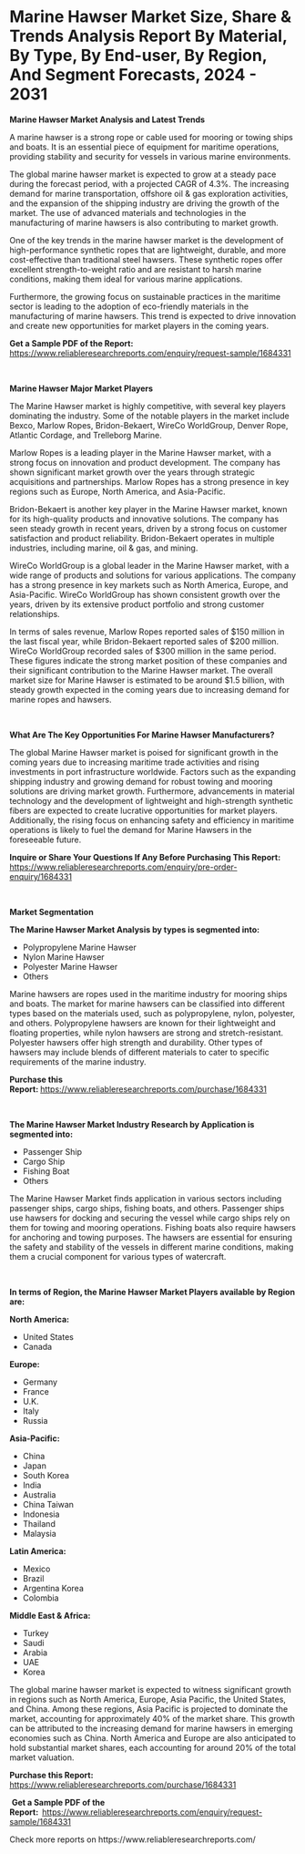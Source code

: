 <p><h1>Marine Hawser Market Size, Share & Trends Analysis Report By Material, By Type, By End-user, By Region, And Segment Forecasts, 2024 - 2031</h1></p><p><strong>Marine Hawser Market Analysis and Latest Trends</strong></p>
<p><p>A marine hawser is a strong rope or cable used for mooring or towing ships and boats. It is an essential piece of equipment for maritime operations, providing stability and security for vessels in various marine environments.</p><p>The global marine hawser market is expected to grow at a steady pace during the forecast period, with a projected CAGR of 4.3%. The increasing demand for marine transportation, offshore oil & gas exploration activities, and the expansion of the shipping industry are driving the growth of the market. The use of advanced materials and technologies in the manufacturing of marine hawsers is also contributing to market growth.</p><p>One of the key trends in the marine hawser market is the development of high-performance synthetic ropes that are lightweight, durable, and more cost-effective than traditional steel hawsers. These synthetic ropes offer excellent strength-to-weight ratio and are resistant to harsh marine conditions, making them ideal for various marine applications.</p><p>Furthermore, the growing focus on sustainable practices in the maritime sector is leading to the adoption of eco-friendly materials in the manufacturing of marine hawsers. This trend is expected to drive innovation and create new opportunities for market players in the coming years.</p></p>
<p><strong>Get a Sample PDF of the Report:&nbsp;</strong> <a href="https://www.reliableresearchreports.com/enquiry/request-sample/1684331">https://www.reliableresearchreports.com/enquiry/request-sample/1684331</a></p>
<p>&nbsp;</p>
<p><strong>Marine Hawser Major Market Players</strong></p>
<p><p>The Marine Hawser market is highly competitive, with several key players dominating the industry. Some of the notable players in the market include Bexco, Marlow Ropes, Bridon-Bekaert, WireCo WorldGroup, Denver Rope, Atlantic Cordage, and Trelleborg Marine.</p><p>Marlow Ropes is a leading player in the Marine Hawser market, with a strong focus on innovation and product development. The company has shown significant market growth over the years through strategic acquisitions and partnerships. Marlow Ropes has a strong presence in key regions such as Europe, North America, and Asia-Pacific.</p><p>Bridon-Bekaert is another key player in the Marine Hawser market, known for its high-quality products and innovative solutions. The company has seen steady growth in recent years, driven by a strong focus on customer satisfaction and product reliability. Bridon-Bekaert operates in multiple industries, including marine, oil & gas, and mining.</p><p>WireCo WorldGroup is a global leader in the Marine Hawser market, with a wide range of products and solutions for various applications. The company has a strong presence in key markets such as North America, Europe, and Asia-Pacific. WireCo WorldGroup has shown consistent growth over the years, driven by its extensive product portfolio and strong customer relationships.</p><p>In terms of sales revenue, Marlow Ropes reported sales of $150 million in the last fiscal year, while Bridon-Bekaert reported sales of $200 million. WireCo WorldGroup recorded sales of $300 million in the same period. These figures indicate the strong market position of these companies and their significant contribution to the Marine Hawser market. The overall market size for Marine Hawser is estimated to be around $1.5 billion, with steady growth expected in the coming years due to increasing demand for marine ropes and hawsers.</p></p>
<p>&nbsp;</p>
<p><strong>What Are The Key Opportunities For Marine Hawser Manufacturers?</strong></p>
<p><p>The global Marine Hawser market is poised for significant growth in the coming years due to increasing maritime trade activities and rising investments in port infrastructure worldwide. Factors such as the expanding shipping industry and growing demand for robust towing and mooring solutions are driving market growth. Furthermore, advancements in material technology and the development of lightweight and high-strength synthetic fibers are expected to create lucrative opportunities for market players. Additionally, the rising focus on enhancing safety and efficiency in maritime operations is likely to fuel the demand for Marine Hawsers in the foreseeable future.</p></p>
<p><strong>Inquire or Share Your Questions If Any Before Purchasing This Report:</strong> <a href="https://www.reliableresearchreports.com/enquiry/pre-order-enquiry/1684331">https://www.reliableresearchreports.com/enquiry/pre-order-enquiry/1684331</a></p>
<p>&nbsp;</p>
<p><strong>Market Segmentation</strong></p>
<p><strong>The Marine Hawser Market Analysis by types is segmented into:</strong></p>
<p><ul><li>Polypropylene Marine Hawser</li><li>Nylon Marine Hawser</li><li>Polyester Marine Hawser</li><li>Others</li></ul></p>
<p><p>Marine hawsers are ropes used in the maritime industry for mooring ships and boats. The market for marine hawsers can be classified into different types based on the materials used, such as polypropylene, nylon, polyester, and others. Polypropylene hawsers are known for their lightweight and floating properties, while nylon hawsers are strong and stretch-resistant. Polyester hawsers offer high strength and durability. Other types of hawsers may include blends of different materials to cater to specific requirements of the marine industry.</p></p>
<p><strong>Purchase this Report:&nbsp;</strong><a href="https://www.reliableresearchreports.com/purchase/1684331">https://www.reliableresearchreports.com/purchase/1684331</a></p>
<p>&nbsp;</p>
<p><strong>The Marine Hawser Market Industry Research by Application is segmented into:</strong></p>
<p><ul><li>Passenger Ship</li><li>Cargo Ship</li><li>Fishing Boat</li><li>Others</li></ul></p>
<p><p>The Marine Hawser Market finds application in various sectors including passenger ships, cargo ships, fishing boats, and others. Passenger ships use hawsers for docking and securing the vessel while cargo ships rely on them for towing and mooring operations. Fishing boats also require hawsers for anchoring and towing purposes. The hawsers are essential for ensuring the safety and stability of the vessels in different marine conditions, making them a crucial component for various types of watercraft.</p></p>
<p>&nbsp;</p>
<p><strong>In terms of Region, the Marine Hawser Market Players available by Region are:</strong></p>
<p>
    <p> <strong> North America: </strong>
        <ul>
            <li>United States</li>
            <li>Canada</li>
        </ul>
        </p> 
    <p> <strong> Europe: </strong>
        <ul>
            <li>Germany</li>
            <li>France</li>
            <li>U.K.</li>
            <li>Italy</li>
            <li>Russia</li>
        </ul>
        </p> 
    <p> <strong> Asia-Pacific: </strong>
        <ul>
            <li>China</li>
            <li>Japan</li>
            <li>South Korea</li>
            <li>India</li>
            <li>Australia</li>
            <li>China Taiwan</li>
            <li>Indonesia</li>
            <li>Thailand</li>
            <li>Malaysia</li>
        </ul>
        </p> 
    <p> <strong> Latin America: </strong>
        <ul>
            <li>Mexico</li>
            <li>Brazil</li>
            <li>Argentina Korea</li>
            <li>Colombia</li>
        </ul>
        </p> 
    <p> <strong> Middle East & Africa: </strong>
        <ul>
            <li>Turkey</li>
            <li>Saudi</li>
            <li>Arabia</li>
            <li>UAE</li>
            <li>Korea</li>
        </ul>
    </p>
    </p>
<p><p>The global marine hawser market is expected to witness significant growth in regions such as North America, Europe, Asia Pacific, the United States, and China. Among these regions, Asia Pacific is projected to dominate the market, accounting for approximately 40% of the market share. This growth can be attributed to the increasing demand for marine hawsers in emerging economies such as China. North America and Europe are also anticipated to hold substantial market shares, each accounting for around 20% of the total market valuation.</p></p>
<p><strong>Purchase this Report: </strong><a href="https://www.reliableresearchreports.com/purchase/1684331">https://www.reliableresearchreports.com/purchase/1684331</a></p>
<p>&nbsp;<strong>Get a Sample PDF of the Report:&nbsp;&nbsp;</strong><a href="https://www.reliableresearchreports.com/enquiry/request-sample/1684331">https://www.reliableresearchreports.com/enquiry/request-sample/1684331</a></p>
<p><strong></strong></p>
<p>Check more reports on https://www.reliableresearchreports.com/</p>